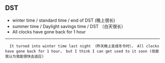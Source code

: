 ## DST

- winter time / standard time / end of DST  (晚上很长)
- summer time / Daylight savings time / DST （白天很长）
- All clocks have gone back for 1 hour
- - - 
```
  It turned into winter time last night （昨天晚上变成冬令时）， All clocks have gone back for 1 hour， but I think I can get used to it soon (但是我认为我能很快去适应)

```